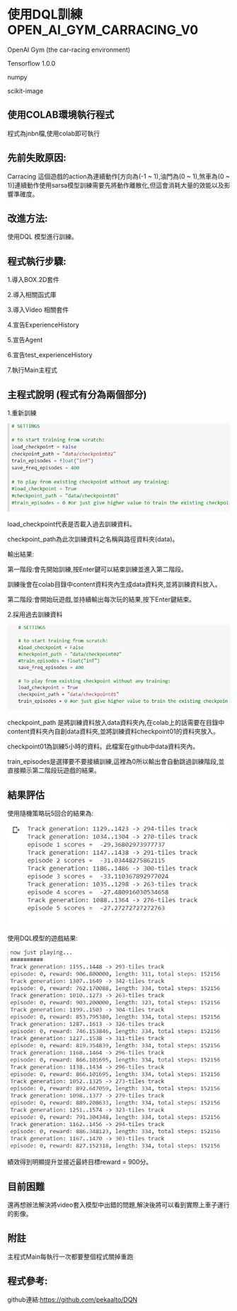 使用DQL訓練OPEN_AI_GYM_CARRACING_V0
===================================

OpenAI Gym (the car-racing environment)

Tensorflow 1.0.0

numpy

scikit-image


使用COLAB環境執行程式
--------------------

程式為jnbn檔,使用colab即可執行

先前失敗原因:
------------

Carracing 這個遊戲的action為連續動作[方向為(-1 ~ 1),油門為(0 ~ 1),煞車為(0 ~ 1)]連續動作使用sarsa模型訓練需要先將動作離散化,但這會消耗大量的效能以及影響準確度。

改進方法: 
--------

使用DQL 模型進行訓練。


程式執行步驟:
------------

1.導入BOX.2D套件

2.導入相關函式庫

3.導入Video 相關套件

4.宣告ExperienceHistory

5.宣告Agent

6.宣告test_experienceHistory

7.執行Main主程式

主程式說明 (程式有分為兩個部分)
------------------------------

1.重新訓練


![image](image/1579087454989.jpg)


load_checkpoint代表是否載入過去訓練資料。

checkpoint_path為此次訓練資料之名稱與路徑資料夾(data)。


輸出結果: 

第一階段:會先開始訓練,按Enter鍵可以結束訓練並進入第二階段。

訓練後會在colab目錄中content資料夾內生成data資料夾,並將訓練資料放入。

第二階段:會開始玩遊戲,並持續輸出每次玩的結果,按下Enter鍵結束。




2.採用過去訓練資料


![image](image/1579087430063.jpg)



checkpoint_path 是將訓練資料放入data資料夾內,在colab上的話需要在目錄中content資料夾內自創data資料夾,並將訓練資料checkpoint01的資料夾放入。

checkpoint01為訓練5小時的資料。此檔案在github中data資料夾內。

train_episodes是選擇要不要接續訓練,這裡為0所以輸出會自動跳過訓練階段,並直接顯示第二階段玩遊戲的結果。


結果評估
--------


使用隨機策略玩5回合的結果為:


![image](image/1579090083507.jpg)



使用DQL模型的遊戲結果:


![image](image/1579087000633.jpg)


績效得到明顯提升並接近最終目標reward = 900分。


目前困難
--------

還再想辦法解決將video套入模型中出錯的問題,解決後將可以看到實際上車子運行的影像。

附註
----

主程式Main每執行一次都要整個程式關掉重跑


程式參考:
--------

github連結:https://github.com/pekaalto/DQN



